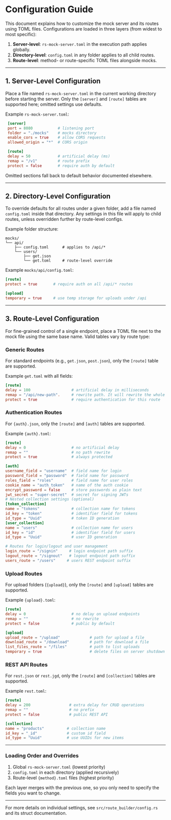 # Configuration Guide

This document explains how to customize the mock server and its routes using TOML files. Configurations are loaded in three layers (from widest to most specific):

1. **Server-level**: `rs-mock-server.toml` in the execution path applies globally.
2. **Directory-level**: `config.toml` in any folder applies to all child routes.
3. **Route-level**: method- or route-specific TOML files alongside mocks.

---

## 1. Server-Level Configuration

Place a file named `rs-mock-server.toml` in the current working directory before starting the server. Only the `[server]` and `[route]` tables are supported here; omitted settings use defaults.

Example `rs-mock-server.toml`:

```toml
 [server]
 port = 8080           # listening port
 folder = "./mocks"    # mocks directory
 enable_cors = true    # allow CORS requests
 allowed_origin = "*"  # CORS origin

 [route]
 delay = 50            # artificial delay (ms)
 remap = "/v1"         # route prefix
 protect = false       # require auth by default
```

Omitted sections fall back to default behavior documented elsewhere.

---

## 2. Directory-Level Configuration

To override defaults for all routes under a given folder, add a file named `config.toml` inside that directory. Any settings in this file will apply to child routes, unless overridden further by route-level configs.

Example folder structure:

```
mocks/
└── api/
    ├── config.toml      # applies to /api/*
    └── users/
        ├── get.json
        └── get.toml     # route-level override
```

Example `mocks/api/config.toml`:

```toml
[route]
protect = true       # require auth on all /api/* routes

[upload]
temporary = true     # use temp storage for uploads under /api
```

---

## 3. Route-Level Configuration

For fine-grained control of a single endpoint, place a TOML file next to the mock file using the same base name. Valid tables vary by route type:

### Generic Routes

For standard endpoints (e.g., `get.json`, `post.json`), only the `[route]` table are supported.

Example `get.toml` with all fields:

```toml
[route]
delay = 100                  # artificial delay in milliseconds
remap = "/api/new-path".     # rewrite path. It will rewrite the whole path, so be aware about collision names and use it carefully
protect = true               # require authentication for this route
```

### Authentication Routes

For `{auth}.json`, only the `[route]` and `[auth]` tables are supported.

Example `{auth}.toml`:

```toml
[route]
delay = 0                    # no artificial delay
remap = ""                   # no path rewrite
protect = true               # always protected

[auth]
username_field = "username"  # field name for login
password_field = "password"  # field name for password
roles_field = "roles"        # field name for user roles
cookie_name = "auth_token"   # name of the auth cookie
encrypt_password = false     # store passwords as plain text
jwt_secret = "super-secret"  # secret for signing JWTs
# Nested collection settings (optional)
[token_collection]
name = "tokens"              # collection name for tokens
id_key = "token"             # identifier field for tokens
id_type = "Uuid"             # token ID generation
[user_collection]
name = "users"               # collection name for users
id_key = "id"                # identifier field for users
id_type = "Uuid"             # user ID generation

# Routes for login/logout and user management
login_route = "/signin"     # login endpoint path suffix
logout_route = "/signout"   # logout endpoint path suffix
users_route = "/users"     # users REST endpoint suffix
```

### Upload Routes

For upload folders (`{upload}`), only the `[route]` and `[upload]` tables are supported.

Example `{upload}.toml`:

```toml
[route]
delay = 0                    # no delay on upload endpoints
remap = ""                   # no rewrite
protect = false              # public by default

[upload]
upload_route = "/upload"             # path for upload a file
download_route = "/download"         # path for download a file
list_files_route = "/files"          # path to list uploads
temporary = true                     # delete files on server shutdown
```

### REST API Routes

For `rest.json` or `rest.jgd`, only the `[route]` and `[collection]` tables are supported.

Example `rest.toml`:

```toml
[route]
delay = 200                 # extra delay for CRUD operations
remap = ""                  # no prefix
protect = false             # public REST API

[collection]
name = "products"          # collection name
id_key = "_id"             # custom id field
id_type = "Uuid"           # use UUIDs for new items
```

---

### Loading Order and Overrides

1. Global `rs-mock-server.toml` (lowest priority)
2. `config.toml` in each directory (applied recursively)
3. Route-level `{method}.toml` files (highest priority)

Each layer merges with the previous one, so you only need to specify the fields you want to change.

---

For more details on individual settings, see `src/route_builder/config.rs` and its struct documentation.
